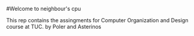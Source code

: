 #Welcome to neighbour's cpu

This rep contains the assingments for Computer Organization and Design course at TUC.
by Poler and Asterinos
